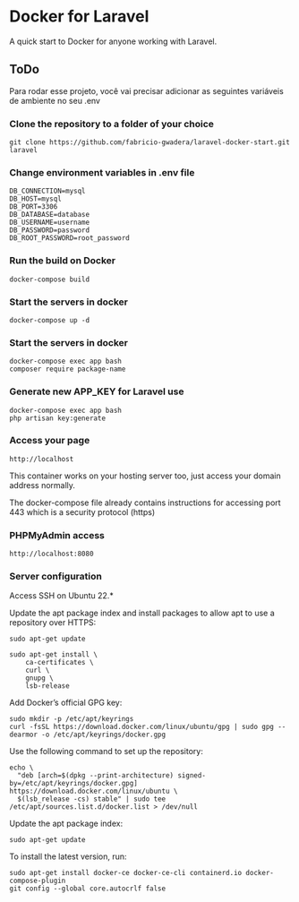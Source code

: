 
# Docker for Laravel

A quick start to Docker for anyone working with Laravel.



## ToDo

Para rodar esse projeto, você vai precisar adicionar as seguintes variáveis de ambiente no seu .env

### Clone the repository to a folder of your choice

`git clone https://github.com/fabricio-gwadera/laravel-docker-start.git laravel`

### Change environment variables in .env file

```
DB_CONNECTION=mysql
DB_HOST=mysql
DB_PORT=3306
DB_DATABASE=database
DB_USERNAME=username
DB_PASSWORD=password
DB_ROOT_PASSWORD=root_password
```

### Run the build on Docker

`docker-compose build`

### Start the servers in docker

`docker-compose up -d`

### Start the servers in docker

```
docker-compose exec app bash
composer require package-name
```

### Generate new APP_KEY for Laravel use
```
docker-compose exec app bash
php artisan key:generate
```

### Access your page

`http://localhost`

This container works on your hosting server too, just access your domain address normally.

The docker-compose file already contains instructions for accessing port 443 which is a security protocol (https)

### PHPMyAdmin access
`http://localhost:8080`

### Server configuration

Access SSH on Ubuntu 22.*

Update the apt package index and install packages to allow apt to use a repository over HTTPS:

`sudo apt-get update`

```
sudo apt-get install \
    ca-certificates \
    curl \
    gnupg \
    lsb-release
```

Add Docker’s official GPG key:

```
sudo mkdir -p /etc/apt/keyrings
curl -fsSL https://download.docker.com/linux/ubuntu/gpg | sudo gpg --dearmor -o /etc/apt/keyrings/docker.gpg
```

Use the following command to set up the repository:

```
echo \
  "deb [arch=$(dpkg --print-architecture) signed-by=/etc/apt/keyrings/docker.gpg] https://download.docker.com/linux/ubuntu \
  $(lsb_release -cs) stable" | sudo tee /etc/apt/sources.list.d/docker.list > /dev/null
```

Update the apt package index:

`sudo apt-get update`

To install the latest version, run:

```
sudo apt-get install docker-ce docker-ce-cli containerd.io docker-compose-plugin
git config --global core.autocrlf false
```
